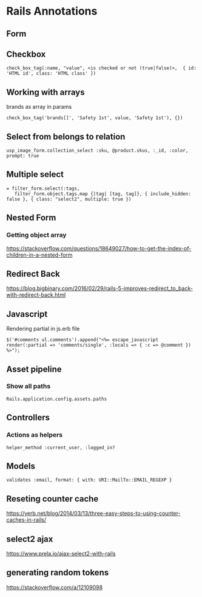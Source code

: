 # Rails Annotations

## Form
## Checkbox
`check_box_tag(:name, "value", <is checked or not (true|false)>,  { id: 'HTML id', class: 'HTML class' })`

## Working with arrays
brands as array in params

`check_box_tag('brands[]', 'Safety 1st', value, 'Safety 1st'), {})`

## Select from belongs to relation
`usp_image_form.collection_select :sku, @product.skus, :_id, :color, prompt: true`

## Multiple select
```
= filter_form.select(:tags,
   filter_form.object.tags.map {|tag| [tag, tag]}, { include_hidden: false }, { class: "select2", multiple: true })
```

## Nested Form
### Getting object array
https://stackoverflow.com/questions/18649027/how-to-get-the-index-of-children-in-a-nested-form

## Redirect Back
https://blog.bigbinary.com/2016/02/29/rails-5-improves-redirect_to_back-with-redirect-back.html

## Javascript
Rendering partial in js.erb file

`$('#comments ul.comments').append("<%= escape_javascript render(:partial => 'comments/single', :locals => { :c => @comment }) %>");`

## Asset pipeline
### Show all paths
`Rails.application.config.assets.paths`

## Controllers
### Actions as helpers
`helper_method :current_user, :logged_in?`

## Models
`validates :email, format: { with: URI::MailTo::EMAIL_REGEXP } `

## Reseting counter cache
https://yerb.net/blog/2014/03/13/three-easy-steps-to-using-counter-caches-in-rails/

## select2 ajax
https://www.prela.io/ajax-select2-with-rails

## generating random tokens
https://stackoverflow.com/a/12109098

